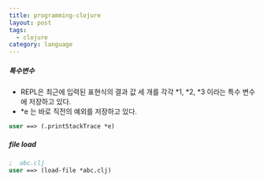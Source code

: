 ```yaml
---
title: programming-clojure
layout: post
tags:
  - clojure
category: language
---
```

##### 특수변수

- REPL은 최근에 입력된 표현식의 결과 값 세 개를 각각 \*1, \*2, \*3 이라는 특수 변수에  저장하고 있다.
- \*e 는 바로 직전의 예외를 저장하고 있다.

```lisp
user ==> (.printStackTrace *e)
```

##### file load
```lisp
;  abc.clj
user ==> (load-file *abc.clj)
```